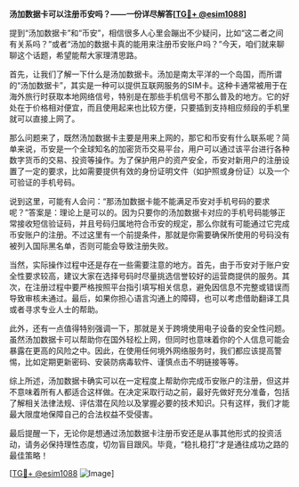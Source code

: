 **汤加数据卡可以注册币安吗？——一份详尽解答[[TG💪+ @esim1088](https://t.me/s/esim1088)]**

提到“汤加数据卡”和“币安”，相信很多人心里会蹦出不少疑问，比如“这二者之间有关系吗？”或者“汤加的数据卡真的能用来注册币安账户吗？”今天，咱们就来聊聊这个话题，希望能帮大家理清思路。

首先，让我们了解一下什么是汤加数据卡。汤加是南太平洋的一个岛国，而所谓的“汤加数据卡”，其实是一种可以提供互联网服务的SIM卡。这种卡通常被用于在海外旅行时获取本地网络信号，特别是在那些手机信号不那么普及的地方。它的好处在于价格相对便宜，而且使用起来也比较方便，只要插到支持相应频段的手机里就可以直接上网了。

那么问题来了，既然汤加数据卡主要是用来上网的，那它和币安有什么联系呢？简单来说，币安是一个全球知名的加密货币交易平台，用户可以通过该平台进行各种数字货币的交易、投资等操作。为了保护用户的资产安全，币安对新用户的注册设置了一定的要求，比如需要提供有效的身份证明文件（如护照或身份证）以及一个可验证的手机号码。

说到这里，可能有人会问：“那汤加数据卡能不能满足币安对手机号码的要求呢？”答案是：理论上是可以的。因为只要你的汤加数据卡对应的手机号码能够正常接收短信验证码，并且号码归属地符合币安的规定，那么你就有可能通过它完成币安账户的注册。不过这里有一个前提条件，那就是你需要确保所使用的号码没有被列入国际黑名单，否则可能会导致注册失败。

当然，实际操作过程中还是存在一些需要注意的地方。首先，由于币安对于账户安全性要求较高，建议大家在选择号码时尽量挑选信誉较好的运营商提供的服务。其次，在注册过程中要严格按照平台指引填写相关信息，避免因信息不完整或错误而导致审核未通过。最后，如果你担心语言沟通上的障碍，也可以考虑借助翻译工具或者寻求专业人士的帮助。

此外，还有一点值得特别强调一下，那就是关于跨境使用电子设备的安全性问题。虽然汤加数据卡可以帮助你在国外轻松上网，但同时也意味着你的个人信息可能会暴露在更高的风险之中。因此，在使用任何境外网络服务时，我们都应该提高警惕，比如定期更新密码、安装防病毒软件、谨慎点击不明链接等等。

综上所述，汤加数据卡确实可以在一定程度上帮助你完成币安账户的注册，但这并不意味着所有人都适合这样做。在决定采取行动之前，最好先做好充分准备，包括了解相关法律法规、评估潜在风险以及掌握必要的技术知识。只有这样，我们才能最大限度地保障自己的合法权益不受侵害。

最后提醒一下，无论你是想通过汤加数据卡注册币安还是从事其他形式的投资活动，请务必保持理性态度，切勿盲目跟风。毕竟，“稳扎稳打”才是通往成功之路的最佳策略！

[[TG💪+ @esim1088](https://t.me/s/esim1088) ![Image](https://i.postimg.cc/4NQfJmqS/Snipaste-2025-05-13-00-14-12.png)]